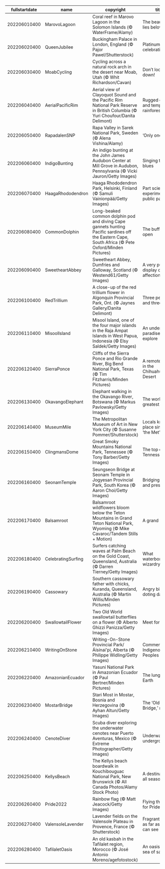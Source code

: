 |fullstartdate|name|copyright|title|image|
|--|--|--|--|--|
202206010400|MarovoLagoon|Coral reef in Marovo Lagoon in the Solomon Islands (© WaterFrame/Alamy)|The beauty that lies below|![](/en-CA/2022/06/202206010400MarovoLagoon.jpg)|
202206020400|QueenJubilee|Buckingham Palace in London, England (© Pajor Pawel/Shutterstock)|Platinum Jubilee celebrations|![](/en-CA/2022/06/202206020400QueenJubilee.jpg)|
202206030400|MoabCycling|Cycling across a natural rock arch in the desert near Moab, Utah (© Whit Richardson/Cavan)|Don’t look down!|![](/en-CA/2022/06/202206030400MoabCycling.jpg)|
202206040400|AerialPacificRim|Aerial view of Clayoquot Sound and the Pacific Rim National Park Reserve in British Columbia (© Yuri Choufour/Danita Delimont)|Rugged coasts and temperate rainforests|![](/en-CA/2022/06/202206040400AerialPacificRim.jpg)|
202206050400|RapadalenSNP|Rapa Valley in Sarek National Park, Sweden (© Alena Vishina/Alamy)|‘Only one Earth’|![](/en-CA/2022/06/202206050400RapadalenSNP.jpg)|
202206060400|IndigoBunting|An indigo bunting at the John James Audubon Center at Mill Grove in Audubon, Pennsylvania (© Vicki Jauron/Getty Images)|Singing the blues|![](/en-CA/2022/06/202206060400IndigoBunting.jpg)|
202206070400|HaagaRhododendron|Haaga Rhododendron Park, Helsinki, Finland (© Samuli Vainionpää/Getty Images)|Part science experiment, part public park|![](/en-CA/2022/06/202206070400HaagaRhododendron.jpg)|
202206080400|CommonDolphin|Long-beaked common dolphin pod and diving Cape gannets hunting Pacific sardines off the Eastern Cape, South Africa (© Pete Oxford/Minden Pictures)|The buffet is open|![](/en-CA/2022/06/202206080400CommonDolphin.jpg)|
202206090400|SweetheartAbbey|Sweetheart Abbey, Dumfries and Galloway, Scotland (© Westend61/Getty Images)|A very public display of affection|![](/en-CA/2022/06/202206090400SweetheartAbbey.jpg)|
202206100400|RedTrillium|A close-up of the red trillium flower in Algonquin Provincial Park, Ont. (© Jaynes Gallery/Danita Delimont)|Three petals and three leaves|![](/en-CA/2022/06/202206100400RedTrillium.jpg)|
202206110400|MisoolIsland|Misool Island, one of the four major islands in the Raja Ampat Islands in West Papua, Indonesia (© Elsy Saldek/Getty Images)|An underwater paradise to explore|![](/en-CA/2022/06/202206110400MisoolIsland.jpg)|
202206120400|SierraPonce|Cliffs of the Sierra Ponce and Rio Grande River, Big Bend National Park, Texas (© Tim Fitzharris/Minden Pictures)|A remote oasis in the Chihuahuan Desert|![](/en-CA/2022/06/202206120400SierraPonce.jpg)|
202206130400|OkavangoElephant|Elephant walking in the Okavango River, Botswana (© Markus Pavlowsky/Getty Images)|The world’s greatest oasis?|![](/en-CA/2022/06/202206130400OkavangoElephant.jpg)|
202206140400|MuseumMile|The Metropolitan Museum of Art in New York City (© Susanne Pommer/Shutterstock)|Locals know this place simply as ‘the Met’|![](/en-CA/2022/06/202206140400MuseumMile.jpg)|
202206150400|ClingmansDome|Great Smoky Mountains National Park, Tennessee (© Tony Barber/Getty Images)|The top of Tennessee|![](/en-CA/2022/06/202206150400ClingmansDome.jpg)|
202206160400|SeonamTemple|Seungseon Bridge at Seonam Temple in Jogyesan Provincial Park, South Korea (© Aaron Choi/Getty Images)|Bridging past and present|![](/en-CA/2022/06/202206160400SeonamTemple.jpg)|
202206170400|Balsamroot|Balsamroot wildflowers bloom below the Teton Mountains in Grand Teton National Park, Wyoming (© Mike Cavaroc/Tandem Stills + Motion)|A grand view|![](/en-CA/2022/06/202206170400Balsamroot.jpg)|
202206180400|CelebratingSurfing|Surfers catching waves at Palm Beach on the Gold Coast, Queensland, Australia (© Darren Tierney/Getty Images)|What waterborne wizardry is this?|![](/en-CA/2022/06/202206180400CelebratingSurfing.jpg)|
202206190400|Cassowary|Southern cassowary father with chicks, Kuranda, Queensland, Australia (© Martin Willis/Minden Pictures)|Angry bird, doting dad|![](/en-CA/2022/06/202206190400Cassowary.jpg)|
202206200400|SwallowtailFlower|Two Old World swallowtail butterflies on a flower (© Alberto Ghizzi Panizza/Getty Images)|Meet for lunch?|![](/en-CA/2022/06/202206200400SwallowtailFlower.jpg)|
202206210400|WritingOnStone|Writing-On-Stone Provincial Park/Áísínai'pi, Alberta (© Philippe Widling/Getty Images)|Commemorating Indigenous Peoples|![](/en-CA/2022/06/202206210400WritingOnStone.jpg)|
202206220400|AmazonianEcuador|Yasuní National Park in Amazonian Ecuador (© Paul Bertner/Minden Pictures)|The lungs of Earth|![](/en-CA/2022/06/202206220400AmazonianEcuador.jpg)|
202206230400|MostarBridge|Stari Most in Mostar, Bosnia and Herzegovina (© Ayhan Altun/Getty Images)|The ‘Old Bridge,’ reborn|![](/en-CA/2022/06/202206230400MostarBridge.jpg)|
202206240400|CenoteDiver|Scuba diver exploring the underwater cenotes near Puerto Aventuras, Mexico (© Extreme Photographer/Getty Images)|Underwater underground|![](/en-CA/2022/06/202206240400CenoteDiver.jpg)|
202206250400|KellysBeach|The Kellys beach boardwalk in Kouchibouguac National Park, New Brunswick (© All Canada Photos/Alamy Stock Photo)|A destination for all seasons|![](/en-CA/2022/06/202206250400KellysBeach.jpg)|
202206260400|Pride2022|Rainbow flag (© Matt Jeacock/Getty Images)|Flying the flag for Pride|![](/en-CA/2022/06/202206260400Pride2022.jpg)|
202206270400|ValensoleLavender|Lavender fields on the Valensole Plateau in Provence, France (© Shutterstock)|Fragrant fields as far as the eye can see|![](/en-CA/2022/06/202206270400ValensoleLavender.jpg)|
202206280400|TafilaletOasis|An old kasbah in the Tafilalet region, Morocco (© José Antonio Moreno/agefotostock)|An oasis in a sea of sand|![](/en-CA/2022/06/202206280400TafilaletOasis.jpg)|
